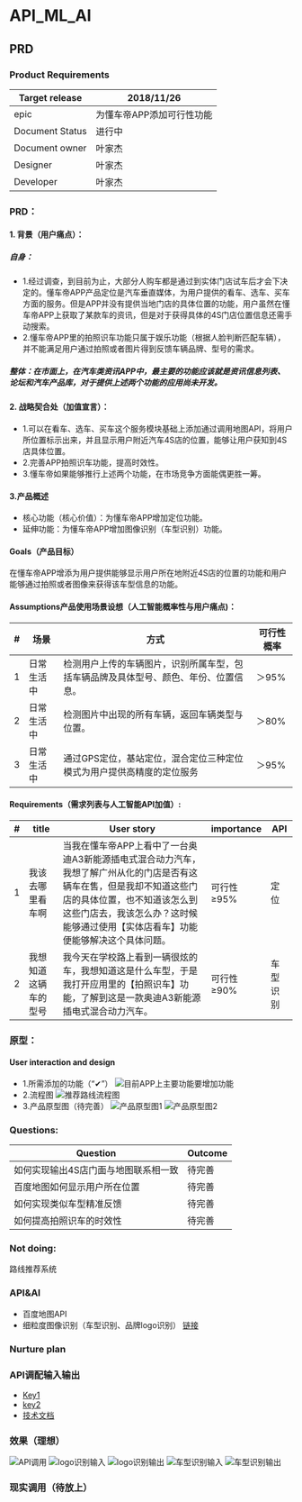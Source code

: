 # API_ML_AI
## PRD

### Product Requirements
|Target release|2018/11/26|
|--------------|----|
|epic|为懂车帝APP添加可行性功能|
|Document Status|进行中|
|Document owner|叶家杰|
|Designer|叶家杰|
|Developer|叶家杰|


### PRD：
#### 1. 背景（用户痛点）：
##### 自身：
- 1.经过调查，到目前为止，大部分人购车都是通过到实体门店试车后才会下决定的。懂车帝APP产品定位是汽车垂直媒体，为用户提供的看车、选车、买车方面的服务。但是APP并没有提供当地门店的具体位置的功能，用户虽然在懂车帝APP上获取了某款车的资讯，但是对于获得具体的4S门店位置信息还需手动搜索。
- 2.懂车帝APP里的拍照识车功能只属于娱乐功能（根据人脸判断匹配车辆），并不能满足用户通过拍照或者图片得到反馈车辆品牌、型号的需求。

##### 整体：在市面上，在汽车类资讯APP中，最主要的功能应该就是资讯信息列表、论坛和汽车产品库，对于提供上述两个功能的应用尚未开发。

#### 2. 战略契合处（加值宣言）：
- 1.可以在看车、选车、买车这个服务模块基础上添加通过调用地图API，将用户所位置标示出来，并且显示用户附近汽车4S店的位置，能够让用户获知到4S店具体位置。
- 2.完善APP拍照识车功能，提高时效性。
- 3.懂车帝如果能够推行上述两个功能，在市场竞争方面能偶更胜一筹。

#### 3.产品概述
- 核心功能（核心价值）：为懂车帝APP增加定位功能。
- 延伸功能：为懂车帝APP增加图像识别（车型识别）功能。
#### Goals（产品目标）
在懂车帝APP增添为用户提供能够显示用户所在地附近4S店的位置的功能和用户能够通过拍照或者图像来获得该车型信息的功能。

#### Assumptions产品使用场景设想（人工智能概率性与用户痛点)：

|#|场景|方式|可行性概率|
|-|---|----|----------|
|1|日常生活中|检测用户上传的车辆图片，识别所属车型，包括车辆品牌及具体型号、颜色、年份、位置信息。|＞95%|
|2|日常生活中|检测图片中出现的所有车辆，返回车辆类型与位置。|＞80%|
|3|日常生活中|通过GPS定位，基站定位，混合定位三种定位模式为用户提供高精度的定位服务|＞95%|

#### Requirements（需求列表与人工智能API加值）:

|#|title|User story|importance|API|
|--------------|----|----|-----|-----|
|1|我该去哪里看车啊|当我在懂车帝APP上看中了一台奥迪A3新能源插电式混合动力汽车，我想了解广州从化的门店是否有这辆车在售，但是我却不知道这些门店的具体位置，也不知道该怎么到这些门店去，我该怎么办？这时候能够通过使用【实体店看车】功能便能够解决这个具体问题。|可行性≥95%|定位|
|2|我想知道这辆车的型号|我今天在学校路上看到一辆很炫的车，我想知道这是什么车型，于是我打开应用里的【拍照识车】功能，了解到这是一款奥迪A3新能源插电式混合动力汽车。|可行性≥90%|车型识别|

### 原型：

#### User interaction and design
- 1.所需添加的功能（“✔”）
![目前APP上主要功能要增加功能](https://github.com/Yejiejie/API_ML_AI/blob/master/%E7%9B%AE%E5%89%8DAPP%E4%B8%8A%E4%B8%BB%E8%A6%81%E5%8A%9F%E8%83%BD%E8%A6%81%E5%A2%9E%E5%8A%A0%E5%8A%9F%E8%83%BD.png)
- 2.流程图
![推荐路线流程图](https://github.com/Yejiejie/API_ML_AI/blob/master/%E7%94%A8%E6%88%B7%E6%B5%81%E7%A8%8B%E5%9B%BE.png)
- 3.产品原型图（待完善）
![产品原型图1](https://github.com/Yejiejie/API_ML_AI/blob/master/%E5%8E%9F%E5%9E%8B1.png)
![产品原型图2](https://github.com/Yejiejie/API_ML_AI/blob/master/%E5%8E%9F%E5%9E%8B2.png)
### Questions:
|Question|Outcome|
|--------|-------|
|如何实现输出4S店门面与地图联系相一致|待完善|
|百度地图如何显示用户所在位置|待完善|
|如何实现类似车型精准反馈|待完善|
|如何提高拍照识车的时效性|待完善|
### Not doing: 
路线推荐系统
### API&AI
- 百度地图API
- 细粒度图像识别（车型识别、品牌logo识别）
[链接](http://ai.baidu.com/tech/imagerecognition/fine_grained)
### Nurture plan

### API调配输入输出
- [Key1](http://lbsyun.baidu.com/apiconsole/key)
- [key2](https://console.bce.baidu.com/ai/?_=1544405088209&fromai=1#/ai/imagerecognition/overview/index)
- [技术文档](http://lbsyun.baidu.com/index.php?title=androidsdk)
### 效果（理想）
![API调用](https://github.com/Yejiejie/API_ML_AI/blob/master/API%E8%B0%83%E7%94%A8.png)
![logo识别输入](https://github.com/Yejiejie/API_ML_AI/blob/master/logo%E8%AF%86%E5%88%AB%E8%BE%93%E5%85%A5.png)
![logo识别输出](https://github.com/Yejiejie/API_ML_AI/blob/master/logo%E8%AF%86%E5%88%AB%E8%BE%93%E5%87%BA.png)
![车型识别输入](https://github.com/Yejiejie/API_ML_AI/blob/master/%E8%BD%A6%E5%9E%8B%E8%AF%86%E5%88%AB%E8%BE%93%E5%85%A5.png)
![车型识别输出](https://github.com/Yejiejie/API_ML_AI/blob/master/%E8%BD%A6%E5%9E%8B%E8%AF%86%E5%88%AB%E8%BE%93%E5%87%BA.png)
### 现实调用（待放上）
